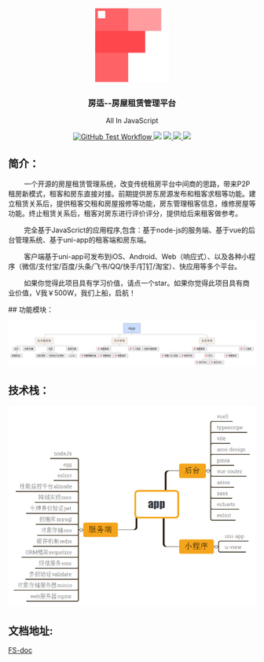 <h1 align="center">
  <img src="/assets/img/logo.png" width="150"/>
</h1>
<h3 align="center">房适--房屋租赁管理平台</h3>
<p align="center">All In JavaScript</p>
<p align="center">
  <a href="https://github.com/cloudreve/Cloudreve/actions/workflows/test.yml">
    <img src="https://img.shields.io/github/actions/workflow/status/cloudreve/Cloudreve/test.yml?branch=master&style=flat-square"
         alt="GitHub Test Workflow">
  </a>
  <a href="https://codecov.io/gh/cloudreve/Cloudreve"><img src="https://img.shields.io/codecov/c/github/cloudreve/Cloudreve?style=flat-square"></a>
  <a href="https://goreportcard.com/report/github.com/cloudreve/Cloudreve">
      <img src="https://goreportcard.com/badge/github.com/cloudreve/Cloudreve?style=flat-square">
  </a>
  <a href="https://github.com/cloudreve/Cloudreve/releases">
    <img src="https://img.shields.io/github/v/release/cloudreve/Cloudreve?include_prereleases&style=flat-square" />
  </a>
  <a href="https://hub.docker.com/r/cloudreve/cloudreve">
     <img src="https://img.shields.io/docker/image-size/cloudreve/cloudreve?style=flat-square"/>
  </a>
</p>

## 简介：
<p style="text-indent: 2rem;">
一个开源的房屋租赁管理系统，改变传统租房平台中间商的思路，带来P2P租房新模式，租客和房东直接对接。前期提供房东房源发布和租客求租等功能。建立租赁关系后，提供租客交租和房屋报修等功能，房东管理租客信息，维修房屋等功能。终止租赁关系后，租客对房东进行评价评分，提供给后来租客做参考。
</p>
<p style="text-indent: 2rem;">
完全基于JavaScrict的应用程序,包含：基于node-js的服务端、基于vue的后台管理系统、基于uni-app的租客端和房东端。
</p>
<p style="text-indent: 2rem;">
客户端基于uni-app可发布到iOS、Android、Web（响应式）、以及各种小程序（微信/支付宝/百度/头条/飞书/QQ/快手/钉钉/淘宝）、快应用等多个平台。
</p>
<p style="text-indent: 2rem;">如果你觉得此项目具有学习价值，请点一个star。如果你觉得此项目具有商业价值，V我￥500W，我们上船，启航！</p>
## 功能模块：

<p align="center">
  <img src="/assets/img/App.png"/>
</p>

## 技术栈：

<p align="center">
  <img src="/assets/img/technology.png"/>
</p>

## 文档地址:
[FS-doc](https://www.runoob.com)


